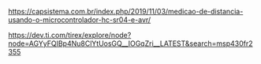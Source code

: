 https://capsistema.com.br/index.php/2019/11/03/medicao-de-distancia-usando-o-microcontrolador-hc-sr04-e-avr/



https://dev.ti.com/tirex/explore/node?node=AGYyFQIBp4Nu8ClYtUosGQ__IOGqZri__LATEST&search=msp430fr2355
